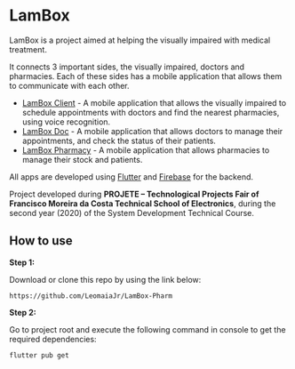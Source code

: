 # LamBox

LamBox is a project aimed at helping the visually impaired with medical treatment.

It connects 3 important sides, the visually impaired, doctors and pharmacies. Each of these sides has a mobile application that allows them to communicate with each other.

- [LamBox Client](https://github.com/LeomaiaJr/LamBox-Client) - A mobile application that allows the visually impaired to schedule appointments with doctors and find the nearest pharmacies, using voice recognition.
- [LamBox Doc](https://github.com/LeomaiaJr/LamBox-Doc) - A mobile application that allows doctors to manage their appointments, and check the status of their patients.
- [LamBox Pharmacy](https://github.com/LeomaiaJr/LamBox-Pharm) - A mobile application that allows pharmacies to manage their stock and patients.

All apps are developed using [Flutter](https://flutter.dev/) and [Firebase](https://firebase.google.com/) for the backend.

Project developed during **PROJETE – Technological Projects Fair of Francisco Moreira da Costa Technical School of Electronics**, during the second year (2020) of the System Development Technical Course.

## How to use

**Step 1:**

Download or clone this repo by using the link below:

```
https://github.com/LeomaiaJr/LamBox-Pharm
```

**Step 2:**

Go to project root and execute the following command in console to get the required dependencies:

```
flutter pub get
```
